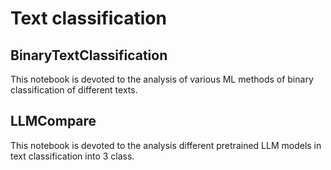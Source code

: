 # Text classification

## BinaryTextClassification

This notebook is devoted to the analysis of various ML methods of binary classification of different texts.

## LLMCompare

This notebook is devoted to the analysis different pretrained LLM models in text classification into 3 class.
